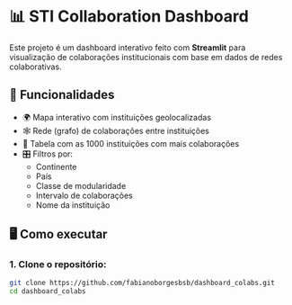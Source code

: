 # 📊 STI Collaboration Dashboard

Este projeto é um dashboard interativo feito com **Streamlit** para visualização de colaborações institucionais com base em dados de redes colaborativas.

## 🔎 Funcionalidades

- 🌍 Mapa interativo com instituições geolocalizadas
- 🕸️ Rede (grafo) de colaborações entre instituições
- 📑 Tabela com as 1000 instituições com mais colaborações
- 🎛️ Filtros por:
  - Continente
  - País
  - Classe de modularidade
  - Intervalo de colaborações
  - Nome da instituição

## 🖥️ Como executar

### 1. Clone o repositório:

```bash
git clone https://github.com/fabianoborgesbsb/dashboard_colabs.git
cd dashboard_colabs
